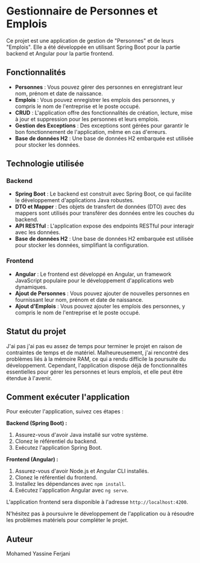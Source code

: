 # Gestionnaire de Personnes et Emplois

Ce projet est une application de gestion de "Personnes" et de leurs "Emplois". Elle a été développée en utilisant Spring Boot pour la partie backend et Angular pour la partie frontend.

## Fonctionnalités
- **Personnes** : Vous pouvez gérer des personnes en enregistrant leur nom, prénom et date de naissance.
- **Emplois** : Vous pouvez enregistrer les emplois des personnes, y compris le nom de l'entreprise et le poste occupé.
- **CRUD** : L'application offre des fonctionnalités de création, lecture, mise à jour et suppression pour les personnes et leurs emplois.
- **Gestion des Exceptions** : Des exceptions sont gérées pour garantir le bon fonctionnement de l'application, même en cas d'erreurs.
- **Base de données H2** : Une base de données H2 embarquée est utilisée pour stocker les données.

## Technologie utilisée

### Backend
- **Spring Boot** : Le backend est construit avec Spring Boot, ce qui facilite le développement d'applications Java robustes.
- **DTO et Mapper** : Des objets de transfert de données (DTO) avec des mappers sont utilisés pour transférer des données entre les couches du backend.
- **API RESTful** : L'application expose des endpoints RESTful pour interagir avec les données.
- **Base de données H2** : Une base de données H2 embarquée est utilisée pour stocker les données, simplifiant la configuration.

### Frontend
- **Angular** : Le frontend est développé en Angular, un framework JavaScript populaire pour le développement d'applications web dynamiques.
- **Ajout de Personnes** : Vous pouvez ajouter de nouvelles personnes en fournissant leur nom, prénom et date de naissance.
- **Ajout d'Emplois** : Vous pouvez ajouter les emplois des personnes, y compris le nom de l'entreprise et le poste occupé.

## Statut du projet
J'ai pas j'ai pas eu assez de temps pour terminer le projet en raison de contraintes de temps et de matériel. Malheureusement, j'ai rencontré des problèmes liés à la mémoire RAM, ce qui a rendu difficile la poursuite du développement. Cependant, l'application dispose déjà de fonctionnalités essentielles pour gérer les personnes et leurs emplois, et elle peut être étendue à l'avenir.

## Comment exécuter l'application
Pour exécuter l'application, suivez ces étapes :

**Backend (Spring Boot) :**
1. Assurez-vous d'avoir Java installé sur votre système.
2. Clonez le référentiel du backend.
3. Exécutez l'application Spring Boot.

**Frontend (Angular) :**
1. Assurez-vous d'avoir Node.js et Angular CLI installés.
2. Clonez le référentiel du frontend.
3. Installez les dépendances avec `npm install`.
4. Exécutez l'application Angular avec `ng serve`.

L'application frontend sera disponible à l'adresse `http://localhost:4200`.

N'hésitez pas à poursuivre le développement de l'application ou à résoudre les problèmes matériels pour compléter le projet.

## Auteur
Mohamed Yassine Ferjani
